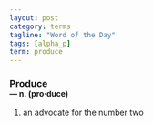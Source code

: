 ```yaml
---
layout: post
category: terms
tagline: "Word of the Day"
tags: [alpha_p]
term: produce
---
```


<h3>Produce<br/> <small>&mdash; n. (pro<span>&middot;</span>duce)</small></h3>
<p><ol><li>an advocate for the number two</li>
</ol></p>
